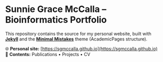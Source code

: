 # Sunnie Grace McCalla – Bioinformatics Portfolio

This repository contains the source for my personal website, built with **[Jekyll](https://jekyllrb.com/)** and the **[Minimal Mistakes](https://mmistakes.github.io/minimal-mistakes/)** theme (AcademicPages structure).  

🌐 **Personal site:** [https://sgmccalla.github.io](https://sgmccalla.github.io)  
🧬 **Contents:** Publications • Projects • CV 

